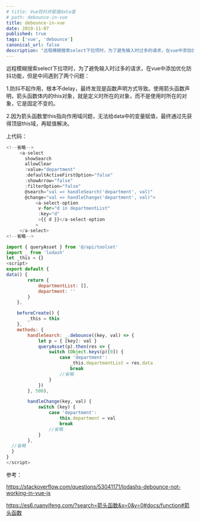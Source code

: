 ```yaml
---
# title: Vue防抖并赋值data值
# path: debounce-in-vue
title: debounce-in-vue
date: 2019-11-07
published: true
tags: ['vue', 'debounce']
canonical_url: false
description: "远程模糊搜索select下拉项时，为了避免输入时过多的请求，在vue中添加优化防抖功能"
---
```


远程模糊搜索select下拉项时，为了避免输入时过多的请求，在vue中添加优化防抖功能，但是中间遇到了两个问题：

1.防抖不起作用，根本不delay，最终发现是函数声明方式导致。使用箭头函数声明，箭头函数体内的this对象，就是定义时所在的对象，而不是使用时所在的对象，它是固定不变的。

2.因为箭头函数里this指向作用域问题，无法给data中的变量赋值，最终通过先获得顶层this域，再赋值解决。

上代码：

``` js
<!--省略-->
     <a-select
       showSearch
       allowClear
       :value="department"
       :defaultActiveFirstOption="false"
       :showArrow="false"
       :filterOption="false"
       @search="val => handleSearch('department', val)"
       @change="val => handleChange('department', val)">
           <a-select-option
            v-for="d in departmentList"
            :key="d"
            >{{ d }}</a-select-option
           >
     </a-select>
<!--省略-->

import { queryAsset } from '@/api/toolset'
import _ from 'lodash'
let _this = {}
<script>
export default {
data() {
        return {
            departmentList: [],
            department: ''
        }
    },

    beforeCreate() {
        _this = this
    },
    methods: {
        handleSearch: _.debounce((key, val) => {
            let p = { [key]: val }
            queryAsset(p).then(res => {
                switch (Object.keys(p)[0]) {
                    case 'department':
                        _this.departmentList = res.data
                        break
                    //省略
                }
            })
        }, 500),

        handleChange(key, val) {
            switch (key) {
                case 'department':
                    this.department = val
                    break
                //省略
            }
        },
  //省略
  }
}
</script>
```

参考：

https://stackoverflow.com/questions/53041171/lodashs-debounce-not-working-in-vue-js

https://es6.ruanyifeng.com/?search=箭头函数&x=0&y=0#docs/function#箭头函数
